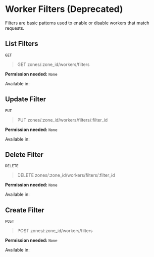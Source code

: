 # Worker Filters (Deprecated)

Filters are basic patterns used to enable or disable workers that match requests.

## List Filters

`GET` 

> GET zones/:zone_id/workers/filters

**Permission needed:** `None`

Available in:




## Update Filter

`PUT` 

> PUT zones/:zone_id/workers/filters/:filter_id

**Permission needed:** `None`

Available in:




## Delete Filter

`DELETE` 

> DELETE zones/:zone_id/workers/filters/:filter_id

**Permission needed:** `None`

Available in:




## Create Filter

`POST` 

> POST zones/:zone_id/workers/filters

**Permission needed:** `None`

Available in:




